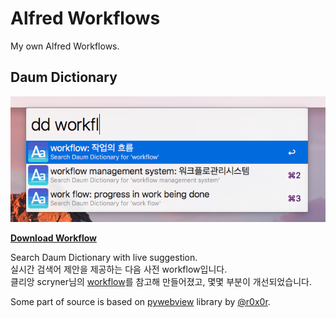 Alfred Workflows
================

My own Alfred Workflows.

Daum Dictionary
---------------

![screenshot](https://raw.githubusercontent.com/aseom/images/master/alfred-daum-dictionary-resize.png)

**[Download Workflow](https://github.com/aseom/alfred-workflows/raw/master/daum-dictionary/Daum%20Dictionary.alfredworkflow)**

Search Daum Dictionary with live suggestion.  
실시간 검색어 제안을 제공하는 다음 사전 workflow입니다.  
클리앙 scryner님의 [workflow](http://www.clien.net/cs2/bbs/board.php?bo_table=cm_mac&wr_id=652636)를 참고해 만들어졌고, 몇몇 부분이 개선되었습니다.

Some part of source is based on [pywebview](https://github.com/r0x0r/pywebview) library by [@r0x0r](https://github.com/r0x0r).
